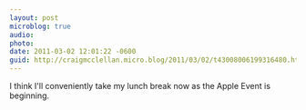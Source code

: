 ```yaml
---
layout: post
microblog: true
audio: 
photo: 
date: 2011-03-02 12:01:22 -0600
guid: http://craigmcclellan.micro.blog/2011/03/02/t43008006199316480.html
---
```

I think I'll conveniently take my lunch break now as the Apple Event is beginning.
